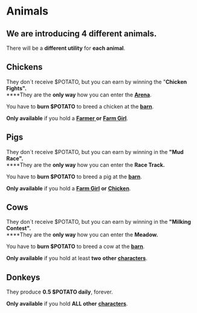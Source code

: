 # Animals

## We are introducing 4 different animals.

There will be a **different utility** for **each animal**.

## Chickens

They don´t receive $POTATO, but you can earn by winning the "**Chicken Fights".**\
****They are the **only way** how you can enter the [**Arena**](../../locations/arena.md).

You have to **burn $POTATO** to breed a chicken at the [**barn**](../../locations/barn.md).

**Only available** if you hold a [**Farmer** ](../farmer.md)**or** [**Farm Girl**](../farm-girl.md).&#x20;

## Pigs

They don´t receive $POTATO, but you can earn by winning in the **"Mud Race".**\
****They are the **only way** how you can enter the **Race Track.**

You have to **burn $POTATO** to breed a pig at the [**barn**](../../locations/barn.md).

**Only available** if you hold a [**Farm Girl**](../farm-girl.md) **or** [**Chicken**](./#chickens).

## Cows

They don´t receive $POTATO, but you can earn by winning in the **"Milking Contest".**\
****They are the **only way** how you can enter the **Meadow.**

You have to **burn $POTATO** to breed a cow at the [**barn**](../../locations/barn.md).

**Only available** if you hold at least **two** **other** [**characters**](../).

## Donkeys

They produce **0.5 $POTATO daily**, forever.

**Only available** if you hold **ALL other** [**characters**](../).
